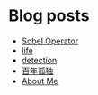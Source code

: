# Blog posts
<!-- BLOG-POST-LIST:START -->
- [Sobel Operator](http://shikangpang.github.io/blog/Sobel%20Operator/)
- [life](http://shikangpang.github.io/life/life/)
- [detection](http://shikangpang.github.io/detection/)
- [百年孤独](http://shikangpang.github.io/readings/%E7%99%BE%E5%B9%B4%E5%AD%A4%E7%8B%AC/)
- [About Me](http://shikangpang.github.io/)
<!-- BLOG-POST-LIST:END -->